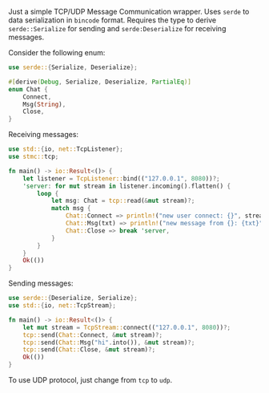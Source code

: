 Just a simple TCP/UDP Message Communication wrapper.
Uses `serde` to data serialization in `bincode` format. Requires the type to derive `serde::Serialize` for sending and `serde:Deserialize` for receiving messages.

Consider the following enum:
```rust
use serde::{Serialize, Deserialize};

#[derive(Debug, Serialize, Deserialize, PartialEq)]
enum Chat {
    Connect,
    Msg(String),
    Close,
}
```

Receiving messages:
```rust
use std::{io, net::TcpListener};
use stmc::tcp;

fn main() -> io::Result<()> {
    let listener = TcpListener::bind(("127.0.0.1", 8080))?;
    'server: for mut stream in listener.incoming().flatten() {
        loop {
            let msg: Chat = tcp::read(&mut stream)?;
            match msg {
                Chat::Connect => println!("new user connect: {}", stream.ttl()?),
                Chat::Msg(txt) => println!("new message from {}: {txt}", stream.ttl()?),
                Chat::Close => break 'server,
            }
        }
    }
    Ok(())
}
```

Sending messages:
```rust
use serde::{Deserialize, Serialize};
use std::{io, net::TcpStream};

fn main() -> io::Result<()> {
    let mut stream = TcpStream::connect(("127.0.0.1", 8080))?;
    tcp::send(Chat::Connect, &mut stream)?;
    tcp::send(Chat::Msg("hi".into()), &mut stream)?;
    tcp::send(Chat::Close, &mut stream)?;
    Ok(())
}
```

To use UDP protocol, just change from `tcp` to `udp`.
